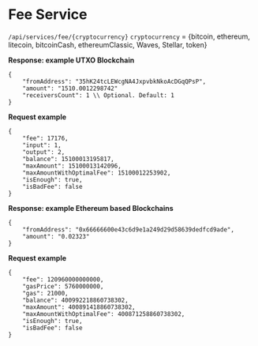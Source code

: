 # Fee Service

`/api/services/fee/{cryptocurrency}`
`cryptocurrency` = {bitcoin, ethereum, litecoin, bitcoinCash, ethereumClassic, Waves, Stellar, token}

**Response: example UTXO Blockchain**
```
{
	"fromAddress": "35hK24tcLEWcgNA4JxpvbkNkoAcDGqQPsP",
	"amount": "1510.0012298742"
	"receiversCount": 1 \\ Optional. Default: 1
}
```

**Request example**
```
{
    "fee": 17176,
    "input": 1,
    "output": 2,
    "balance": 15100013195817,
    "maxAmount": 15100013142096,
    "maxAmountWithOptimalFee": 15100012253902,
    "isEnough": true,
    "isBadFee": false
}
```

**Response: example Ethereum based Blockchains**
```
{
	"fromAddress": "0x66666600e43c6d9e1a249d29d58639dedfcd9ade",
	"amount": "0.02323"
}
```

**Request example**
```
{
    "fee": 120960000000000,
    "gasPrice": 5760000000,
    "gas": 21000,
    "balance": 400992218860738302,
    "maxAmount": 400891418860738302,
    "maxAmountWithOptimalFee": 400871258860738302,
    "isEnough": true,
    "isBadFee": false
}
```